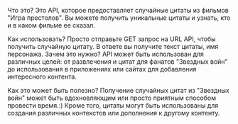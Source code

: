 
Что это?
Это API, которое предоставляет случайные цитаты из фильмов "Игра престолов". Вы можете получить уникальные цитаты и узнать, кто и в каком фильме ее сказал.

Как использовать?
Просто отправьте GET запрос на URL API, чтобы получить случайную цитату. В ответе вы получите текст цитаты, имя персонажа.
Зачем это нужно?
API может быть использован для различных целей: от развлечения и цитат для фанатов "Звездных войн" до использования в приложениях или сайтах для добавления интересного контента.

Как это может быть полезно?
Получение случайных цитат из "Звездных войн" может быть вдохновляющим или просто приятным способом провести время.:)
Кроме того, цитаты могут быть использованы для создания различных контекстов или дополнения к другому контенту.

